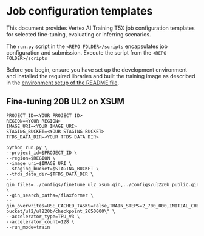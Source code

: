 
# Job configuration templates

This document provides Vertex AI Training T5X job configuration templates for selected fine-tuning, evaluating or inferring scenarios.

The `run.py` script in the `<REPO FOLDER>/scripts` encapsulates job configuration and submission. Execute the script from the `<REPO FOLDER>/scripts`  

Before you begin, ensure you have set up the development environment and installed the required libraries and built the training image as described in the [environment setup of the README file](https://github.com/GoogleCloudPlatform/t5x-on-vertex-ai#environment-setup).

## Fine-tuning 20B UL2 on XSUM

```
PROJECT_ID=<YOUR PROJECT ID>
REGION=<YOUR REGION>
IMAGE_URI=<YOUR IMAGE_URI>
STAGING_BUCKET=<YOUR STAGING BUCKET>
TFDS_DATA_DIR=<YOUR TFDS DATA DIR>

python run.py \
--project_id=$PROJECT_ID \
--region=$REGION \
--image_uri=$IMAGE_URI \
--staging_bucket=$STAGING_BUCKET \
--tfds_data_dir=$TFDS_DATA_DIR \
--gin_files=../configs/finetune_ul2_xsum.gin,../configs/ul220b_public.gin \
--gin_search_paths=/flaxformer \
--gin_overwrites=USE_CACHED_TASKS=False,TRAIN_STEPS=2_700_000,INITIAL_CHECKPOINT_PATH=\"gs://scenic-bucket/ul2/ul220b/checkpoint_2650000\" \
--accelerator_type=TPU_V3 \
--accelerator_count=128 \
--run_mode=train 
```
